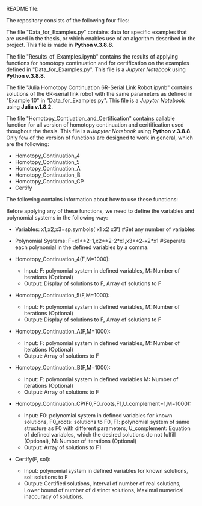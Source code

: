 README file:

The repository consists of the following four files:

The file "Data_for_Examples.py" contains data for specific examples that are used in the thesis, or which enables use of an algorithm described in the project. This file is made in **Python v.3.8.8**.

The file "Results_of_Examples.ipynb" contains the results of applying functions for homotopy continuation and for certification on the examples defined in "Data_for_Examples.py". This file is a *Jupyter Notebook* using **Python v.3.8.8**.

The file "Julia Homotopy Continuation 6R-Serial Link Robot.ipynb" contains solutions of the 6R-serial link robot with the same parameters as defined in "Example 10" in "Data_for_Examples.py". This file is a *Jupyter Notebook* using **Julia v.1.8.2**.

The file "Homotopy_Contiuation_and_Certification" contains callable function for all version of homotopy continuation and ceritification used thoughout the thesis. This file is a *Jupyter Notebook* using **Python v.3.8.8**.
Only few of the version of functions are designed to work in general, which are the following:
 - Homotopy_Continuation_4
 - Homotopy_Continuation_5
 - Homotopy_Continuation_A
 - Homotopy_Continuation_B
 - Homotopy_Continuation_CP
 - Certify

  The following contains information about how to use these functions:

  Before applying any of these functions, we need to define the variables and polynomial systems in the following way:
  - Variables:
      x1,x2,x3=sp.symbols('x1 x2 x3') #Set any number of variables
  - Polynomial Systems:
      F=x1\*\*2-1,x2\*\*2-2*x1,x3\*\*2-x2\*x1 #Seperate each polynomial in the defined variables by a comma.

  - Homotopy_Continuation_4(F,M=1000):
    - Input: F: polynomial system in defined variables, M:  Number of iterations (Optional)
    - Output: Display of solutions to F, Array of solutions to F

  - Homotopy_Continuation_5(F,M=1000):
    - Input: F: polynomial system in defined variables, M:  Number of iterations (Optional)
    - Output: Display of solutions to F, Array of solutions to F
  
  - Homotopy_Continuation_A(F,M=1000):
    - Input: F: polynomial system in defined variables, M:  Number of iterations (Optional)
    - Output: Array of solutions to F
  
  - Homotopy_Continuation_B(F,M=1000):
    - Input: F: polynomial system in defined variables M: Number of iterations (Optional)
    - Output: Array of solutions to F
  
  - Homotopy_Continuation_CP(F0,F0_roots,F1,U_complement=1,M=1000):
    - Input: F0: polynomial system in defined variables for known solutions, F0_roots: solutions to F0, F1: polynomial system of same structure as F0 with different parameters, U_complement: Equation of defined variables, which the desired solutions do not fulfill (Optional), M: Number of iterations (Optional)
    - Output: Array of solutions to F1
  
  - Certify(F, sol):
    - Input: polynomial system in defined variables for known solutions, sol: solutions to F
    - Output: Certified solutions, Interval of number of real solutions, Lower bound of number of distinct solutions, Maximal numerical inaccuracy of solutions.
